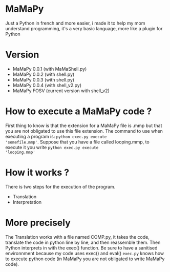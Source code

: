 # MaMaPy
Just a Python in french and more easier, i made it to help my mom understand programming, it's a very basic language, more like a plugin for Python
# Version
- MaMaPy 0.0.1 (with MaMaShell.py)
- MaMaPy 0.0.2 (with shell.py)
- MaMaPy 0.0.3 (with shell.py)
- MaMaPy 0.0.4 (with shell_v2.py)
- MaMaPy FOSV (current version with shell_v2)
# How to execute a MaMaPy code ?
First thing to know is that the extension for a MaMaPy file is .mmp but that you are not obligated to use this file extension.
The command to use when executing a program is: <code>python exec.py execute 'somefile.mmp'</code>.
Suppose that you have a file called looping.mmp, to execute it you write <code>python exec.py execute 'looping.mmp'</code>
# How it works ? 
There is two steps for the execution of the program.
- Translation
- Interpretation
# More precisely
The Translation works with a file named COMP.py, it takes the code, translate the code in python line by line, and then reassemble them.
Then Python interprets in with the exec() function.
Be sure to have a sanitised environnment because my code uses exec() and eval() <code>exec.py</code> knows how to execute python code (in MaMaPy you are not obligated to write MaMaPy code).
